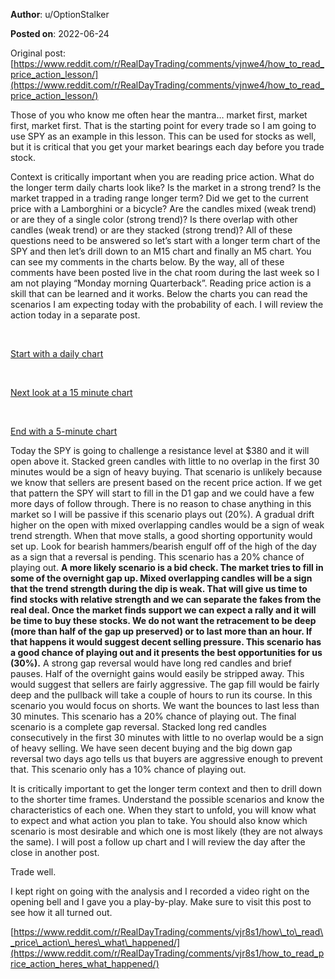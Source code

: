 **Author**: u/OptionStalker

**Posted on**: 2022-06-24

Original post: [https://www.reddit.com/r/RealDayTrading/comments/vjnwe4/how_to_read_price_action_lesson/](https://www.reddit.com/r/RealDayTrading/comments/vjnwe4/how_to_read_price_action_lesson/)

Those of you who know me often hear the mantra… market first, market first, market first. That is the starting point for every trade so I am going to use SPY as an example in this lesson. This can be used for stocks as well, but it is critical that you get your market bearings each day before you trade stock.

Context is critically important when you are reading price action. What do the longer term daily charts look like? Is the market in a strong trend? Is the market trapped in a trading range longer term? Did we get to the current price with a Lamborghini or a bicycle? Are the candles mixed (weak trend) or are they of a single color (strong trend)? Is there overlap with other candles (weak trend) or are they stacked (strong trend)? All of these questions need to be answered so let’s start with a longer term chart of the SPY and then let’s drill down to an M15 chart and finally an M5 chart. You can see my comments in the charts below. By the way, all of these comments have been posted live in the chat room during the last week so I am not playing “Monday morning Quarterback”. Reading price action is a skill that can be learned and it works. Below the charts you can read the scenarios I am expecting today with the probability of each. I will review the action today in a separate post.

&#x200B;

[Start with a daily chart](<img src="cache/images/ee46d6cf817da471f2689a22cb894af8.png" alt="Reddit Image">)

&#x200B;

[Next look at a 15 minute chart](<img src="cache/images/b26b1a398fee1c50a3320451ad16f7d9.png" alt="Reddit Image">)

&#x200B;

[End with a 5-minute chart](<img src="cache/images/5f6b920837213a530e95cd64fe2a1377.png" alt="Reddit Image">)

Today the SPY is going to challenge a resistance level at $380 and it will open above it. Stacked green candles with little to no overlap in the first 30 minutes would be a sign of heavy buying. That scenario is unlikely because we know that sellers are present based on the recent price action. If we get that pattern the SPY will start to fill in the D1 gap and we could have a few more days of follow through. There is no reason to chase anything in this market so I will be passive if this scenario plays out (20%). A gradual drift higher on the open with mixed overlapping candles would be a sign of weak trend strength. When that move stalls, a good shorting opportunity would set up. Look for bearish hammers/bearish engulf off of the high of the day as a sign that a reversal is pending. This scenario has a 20% chance of playing out. **A more likely scenario is a bid check. The market tries to fill in some of the overnight gap up. Mixed overlapping candles will be a sign that the trend strength during the dip is weak. That will give us time to find stocks with relative strength and we can separate the fakes from the real deal. Once the market finds support we can expect a rally and it will be time to buy these stocks. We do not want the retracement to be deep (more than half of the gap up preserved) or to last more than an hour. If that happens it would suggest decent selling pressure. This scenario has a good chance of playing out and it presents the best opportunities for us (30%).** A strong gap reversal would have long red candles and brief pauses. Half of the overnight gains would easily be stripped away. This would suggest that sellers are fairly aggressive. The gap fill would be fairly deep and the pullback will take a couple of hours to run its course. In this scenario you would focus on shorts. We want the bounces to last less than 30 minutes. This scenario has a 20% chance of playing out. The final scenario is a complete gap reversal. Stacked long red candles consecutively in the first 30 minutes with little to no overlap would be a sign of heavy selling. We have seen decent buying and the big down gap reversal two days ago tells us that buyers are aggressive enough to prevent that. This scenario only has a 10% chance of playing out.

It is critically important to get the longer term context and then to drill down to the shorter time frames. Understand the possible scenarios and know the characteristics of each one. When they start to unfold, you will know what to expect and what action you plan to take. You should also know which scenario is most desirable and which one is most likely (they are not always the same). I will post a follow up chart and I will review the day after the close in another post.

Trade well.

I kept right on going with the analysis and I recorded a video right on the opening bell and I gave you a play-by-play. Make sure to visit this post to see how it all turned out. 

[https://www.reddit.com/r/RealDayTrading/comments/vjr8s1/how\_to\_read\_price\_action\_heres\_what\_happened/](https://www.reddit.com/r/RealDayTrading/comments/vjr8s1/how_to_read_price_action_heres_what_happened/)